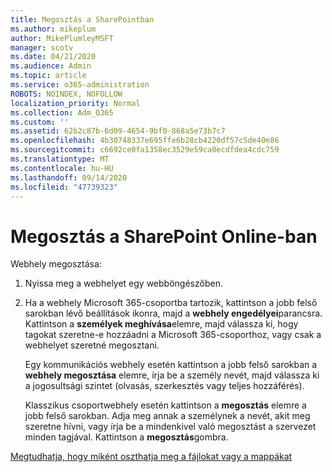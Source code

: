 ```yaml
---
title: Megosztás a SharePointban
ms.author: mikeplum
author: MikePlumleyMSFT
manager: scotv
ms.date: 04/21/2020
ms.audience: Admin
ms.topic: article
ms.service: o365-administration
ROBOTS: NOINDEX, NOFOLLOW
localization_priority: Normal
ms.collection: Adm_O365
ms.custom: ''
ms.assetid: 62b2c87b-6d09-4654-9bf0-868a5e73b7c7
ms.openlocfilehash: 4b30748337e695ffe6b28cb4220df57c5de40e86
ms.sourcegitcommit: c6692ce0fa1358ec3529e59ca0ecdfdea4cdc759
ms.translationtype: MT
ms.contentlocale: hu-HU
ms.lasthandoff: 09/14/2020
ms.locfileid: "47739323"
---
```

# <a name="how-to-share-in-sharepoint-online"></a>Megosztás a SharePoint Online-ban

Webhely megosztása:
  
1. Nyissa meg a webhelyet egy webböngészőben.
    
2. Ha a webhely Microsoft 365-csoportba tartozik, kattintson a jobb felső sarokban lévő beállítások ikonra, majd a **webhely engedélyei**parancsra. Kattintson a **személyek meghívása**elemre, majd válassza ki, hogy tagokat szeretne-e hozzáadni a Microsoft 365-csoporthoz, vagy csak a webhelyet szeretné megosztani. 
    
    Egy kommunikációs webhely esetén kattintson a jobb felső sarokban a **webhely megosztása** elemre, írja be a személy nevét, majd válassza ki a jogosultsági szintet (olvasás, szerkesztés vagy teljes hozzáférés). 
    
    Klasszikus csoportwebhely esetén kattintson a **megosztás** elemre a jobb felső sarokban. Adja meg annak a személynek a nevét, akit meg szeretne hívni, vagy írja be a mindenkivel való megosztást a szervezet minden tagjával. Kattintson a **megosztás**gombra.
    
[Megtudhatja, hogy miként oszthatja meg a fájlokat vagy a mappákat](https://go.microsoft.com/fwlink/?linkid=511430)
  

